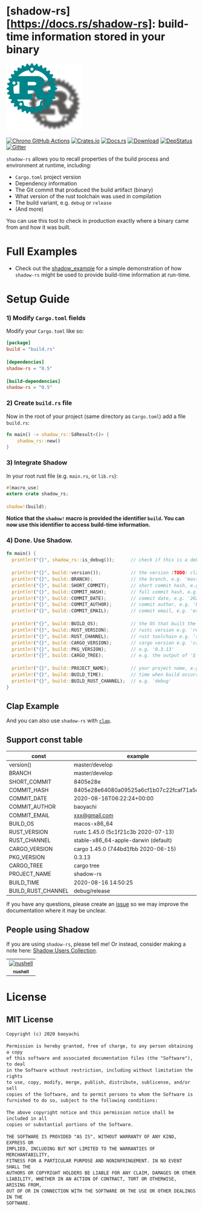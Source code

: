 [shadow-rs][https://docs.rs/shadow-rs]: build-time information stored in your binary
========================================
![shadow](./shadow-rs.png)

[![Chrono GitHub Actions](https://github.com/baoyachi/shadow-rs/workflows/build/badge.svg)](https://github.com/baoyachi/shadow-rs/actions?query=workflow%3Abuild)
[![Crates.io](https://img.shields.io/crates/v/shadow-rs.svg)](https://crates.io/crates/shadow-rs)
[![Docs.rs](https://docs.rs/shadow-rs/badge.svg)](https://docs.rs/shadow-rs)
[![Download](https://img.shields.io/crates/d/shadow-rs)](https://github.com/baoyachi/shadow-rs)
[![DepStatus](https://deps.rs/repo/github/baoyachi/shadow-rs/status.svg)](https://deps.rs/repo/github/baoyachi/shadow-rs)
[![Gitter](https://badges.gitter.im/shadow-rs/community.svg)](https://gitter.im/shadow-rs/community?utm_source=badge&utm_medium=badge&utm_campaign=pr-badge)


`shadow-rs` allows you to recall properties of the build process and environment at runtime, including:

* `Cargo.toml` project version
* Dependency information
* The Git commit that produced the build artifact (binary)
* What version of the rust toolchain was used in compilation
* The build variant, e.g. `debug` or `release`
* (And more)

You can use this tool to check in production exactly where a binary came from and how it was built.

# Full Examples
* Check out the [shadow_example](https://github.com/baoyachi/shadow-rs/tree/master/example_shadow) for a simple demonstration of how `shadow-rs` might be used to provide build-time information at run-time.

# Setup Guide

### 1) Modify `Cargo.toml` fields
Modify your `Cargo.toml` like so:

```TOML
[package]
build = "build.rs"

[dependencies]
shadow-rs = "0.5"

[build-dependencies]
shadow-rs = "0.5"
```

### 2) Create `build.rs` file

Now in the root of your project (same directory as `Cargo.toml`) add a file `build.rs`:

```rust
fn main() -> shadow_rs::SdResult<()> {
    shadow_rs::new()
}
```

### 3) Integrate Shadow

In your root rust file (e.g. `main.rs`, or `lib.rs`):

```rust
#[macro_use]
extern crate shadow_rs;

shadow!(build);
```

**Notice that the `shadow!` macro is provided the identifier `build`.  You can now use this identifier to access build-time information.**

### 4) Done. Use Shadow.

```rust
fn main() {
  println!("{}", shadow_rs::is_debug());      // check if this is a debug build
  
  println!("{}", build::version());           // the version (TODO: clarify difference between ::version() and ::PKG_VERSION)
  println!("{}", build::BRANCH);              // the branch, e.g. 'master'
  println!("{}", build::SHORT_COMMIT);        // short commit hash, e.g. '8405e28e'
  println!("{}", build::COMMIT_HASH);         // full commit hash, e.g. '8405e28e64080a09525a6cf1b07c22fcaf71a5c5'
  println!("{}", build::COMMIT_DATE);         // commit date, e.g. '2020-08-16T06:22:24+00:00'
  println!("{}", build::COMMIT_AUTHOR);       // commit author, e.g. 'baoyachi'
  println!("{}", build::COMMIT_EMAIL);        // commit email, e.g. 'example@gmail.com'
  
  println!("{}", build::BUILD_OS);            // the OS that built the binary, e.g. 'macos-x86_64'
  println!("{}", build::RUST_VERSION);        // rustc version e.g. 'rustc 1.45.0 (5c1f21c3b 2020-07-13)'
  println!("{}", build::RUST_CHANNEL);        // rust toolchain e.g. 'stable-x86_64-apple-darwin (default)'
  println!("{}", build::CARGO_VERSION);       // cargo version e.g. 'cargo 1.45.0 (744bd1fbb 2020-06-15)'
  println!("{}", build::PKG_VERSION);         // e.g. '0.3.13'
  println!("{}", build::CARGO_TREE);          // e.g. the output of '$ cargo tree'
  
  println!("{}", build::PROJECT_NAME);        // your project name, e.g. 'shadow-rs'
  println!("{}", build::BUILD_TIME);          // time when build occurred (TODO: start? or end?), e.g. '2020-08-16 14:50:25'
  println!("{}", build::BUILD_RUST_CHANNEL);  // e.g. 'debug'
}
```

## Clap Example 
And you can also use `shadow-rs` with [`clap`](https://github.com/baoyachi/shadow-rs/blob/master/example_shadow/src/main.rs).

## Support const table
| const | example |
| ------ | ------ |
| version() | master/develop |
| BRANCH | master/develop |
| SHORT_COMMIT | 8405e28e |  
| COMMIT_HASH | 8405e28e64080a09525a6cf1b07c22fcaf71a5c5 |  
| COMMIT_DATE | 2020-08-16T06:22:24+00:00 |
| COMMIT_AUTHOR | baoyachi |
| COMMIT_EMAIL | xxx@gmail.com |  
| BUILD_OS | macos-x86_64 |  
| RUST_VERSION | rustc 1.45.0 (5c1f21c3b 2020-07-13) |  
| RUST_CHANNEL | stable-x86_64-apple-darwin (default) |  
| CARGO_VERSION | cargo 1.45.0 (744bd1fbb 2020-06-15) |  
| PKG_VERSION | 0.3.13 |
| CARGO_TREE | cargo tree |  
| PROJECT_NAME | shadow-rs |  
| BUILD_TIME | 2020-08-16 14:50:25 |  
| BUILD_RUST_CHANNEL | debug/release |  

If you have any questions, please create an [issue](https://github.com/baoyachi/shadow-rs/issues/new) so we may improve the documentation where it may be unclear.

## People using Shadow
If you are using `shadow-rs`, please tell me! Or instead, consider making a note here: [Shadow Users Collection](https://github.com/baoyachi/shadow-rs/issues/19).

<table>
  <tr>
    <td align="center"><a href="https://github.com/nushell/nushell"><img src="https://avatars3.githubusercontent.com/u/50749515?s=200&v=4" width="100px;" alt="nushell"/><br /><sub><b>nushell</b></sub></a><br /></td>
  </tr>
</table>

# License

## MIT License

```
Copyright (c) 2020 baoyachi

Permission is hereby granted, free of charge, to any person obtaining a copy
of this software and associated documentation files (the "Software"), to deal
in the Software without restriction, including without limitation the rights
to use, copy, modify, merge, publish, distribute, sublicense, and/or sell
copies of the Software, and to permit persons to whom the Software is
furnished to do so, subject to the following conditions:

The above copyright notice and this permission notice shall be included in all
copies or substantial portions of the Software.

THE SOFTWARE IS PROVIDED "AS IS", WITHOUT WARRANTY OF ANY KIND, EXPRESS OR
IMPLIED, INCLUDING BUT NOT LIMITED TO THE WARRANTIES OF MERCHANTABILITY,
FITNESS FOR A PARTICULAR PURPOSE AND NONINFRINGEMENT. IN NO EVENT SHALL THE
AUTHORS OR COPYRIGHT HOLDERS BE LIABLE FOR ANY CLAIM, DAMAGES OR OTHER
LIABILITY, WHETHER IN AN ACTION OF CONTRACT, TORT OR OTHERWISE, ARISING FROM,
OUT OF OR IN CONNECTION WITH THE SOFTWARE OR THE USE OR OTHER DEALINGS IN THE
SOFTWARE.
```
